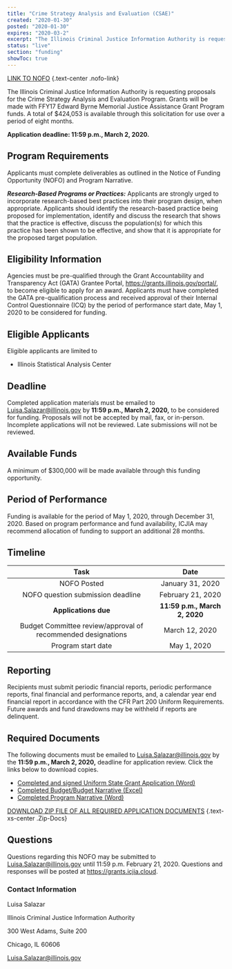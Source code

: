 ```yaml
---
title: "Crime Strategy Analysis and Evaluation (CSAE)"
created: "2020-01-30"
posted: "2020-01-30"
expires: "2020-03-2"
excerpt: "The Illinois Criminal Justice Information Authority is requesting proposals for the Crime Strategy Analysis and Evaluation Program. Grants will be made with FFY17 Edward Byrne Memorial Justice Assistance Grant Program funds. A total of $424,053 is available through this solicitation for use over a period of eight months."
status: "live"
section: "funding"
showToc: true
---
```


[LINK TO NOFO](CSAE.NOFO1.pdf) {.text-center .nofo-link}

The Illinois Criminal Justice Information Authority is requesting proposals for the Crime Strategy Analysis and Evaluation Program. Grants will be made with FFY17 Edward Byrne Memorial Justice Assistance Grant Program funds. A total of \$424,053 is available through this solicitation for use over a period of eight months.

**Application deadline: 11:59 p.m., March 2, 2020.**

## Program Requirements

Applicants must complete deliverables as outlined in the Notice of Funding Opportunity (NOFO) and Program Narrative.

**_Research-Based Programs or Practices:_**
Applicants are strongly urged to incorporate research-based best practices into their program design, when appropriate. Applicants should identify the research-based practice being proposed for implementation, identify and discuss the research that shows that the practice is effective, discuss the population(s) for which this practice has been shown to be effective, and show that it is appropriate for the proposed target population.

## Eligibility Information

Agencies must be pre-qualified through the Grant Accountability and Transparency Act (GATA) Grantee Portal, https://grants.illinois.gov/portal/, to become eligible to apply for an award. Applicants must have completed the GATA pre-qualification process and received approval of their Internal Control Questionnaire (ICQ) by the period of performance start date, May 1, 2020 to be considered for funding.

## Eligible Applicants

Eligible applicants are limited to

- Illinois Statistical Analysis Center

## Deadline

Completed application materials must be emailed to Luisa.Salazar@illinois.gov by **11:59 p.m., March 2, 2020,** to be considered for funding. Proposals will not be accepted by mail, fax, or in-person. Incomplete applications will not be reviewed. Late submissions will not be reviewed.

## Available Funds

A minimum of \$300,000 will be made available through this funding opportunity.

## Period of Performance

Funding is available for the period of May 1, 2020, through December 31, 2020. Based on program performance and fund availability, ICJIA may recommend allocation of funding to support an additional 28 months.

## Timeline

|                           **Task**                           |           **Date**            |
| :----------------------------------------------------------: | :---------------------------: |
|                         NOFO Posted                          |       January 31, 2020        |
|              NOFO question submission deadline               |       February 21, 2020       |
|                     **Applications due**                     | **11:59 p.m., March 2, 2020** |
| Budget Committee review/approval of recommended designations |        March 12, 2020         |
|                      Program start date                      |          May 1, 2020          |

## Reporting

Recipients must submit periodic financial reports, periodic performance reports, final financial and performance reports, and, a calendar year end financial report in accordance with the CFR Part 200 Uniform Requirements. Future awards and fund drawdowns may be withheld if reports are delinquent.

## Required Documents

The following documents must be emailed to Luisa.Salazar@illinois.gov by the **11:59 p.m., March 2, 2020,** deadline for application review. Click the links below to download copies.

- [Completed and signed Uniform State Grant Application (Word)](CSAE.APPLICATION.docx)
- [Completed Budget/Budget Narrative (Excel)](CSAE.BUDGET.xlsx)
- [Completed Program Narrative (Word)](CSAE.NARRATIVE.docx)

[DOWNLOAD ZIP FILE OF ALL REQUIRED APPLICATION DOCUMENTS](CSAE.Zip.zip) {.text-xs-center .Zip-Docs}

## Questions

Questions regarding this NOFO may be submitted to Luisa.Salazar@illinois.gov until 11:59 p.m. February 21, 2020. Questions and responses will be posted at https://grants.icjia.cloud.

### Contact Information

Luisa Salazar

Illinois Criminal Justice Information Authority

300 West Adams, Suite 200

Chicago, IL 60606

Luisa.Salazar@illinois.gov

